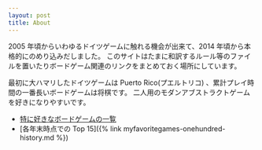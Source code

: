 ```yaml
---
layout: post
title: About
---
```


2005 年頃からいわゆるドイツゲームに触れる機会が出来て、2014 年頃から本格的にのめり込みだしました。
このサイトはたまに和訳するルール等のファイルを置いたりボードゲーム関連のリンクをまとめておく場所にしています。

最初に大ハマリしたドイツゲームは Puerto Rico(プエルトリコ) 、累計プレイ時間の一番長いボードゲームは将棋です。
二人用のモダンアブストラクトゲームを好きになりやすいです。

* [特に好きなボードゲームの一覧](https://boardgamegeek.com/collection/user/pecan?rated=1&subtype=boardgame&ff=1)
* [各年末時点での Top 15]({% link myfavoritegames-onehundred-history.md %})
